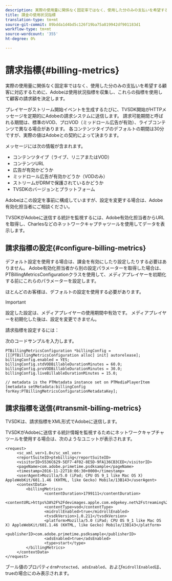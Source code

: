 ```yaml
---
description: 実際の使用量に関係なく固定率ではなく、使用した分のみの支払いを希望する顧客に対応するために、Adobeは使用状況指標を収集し、これらの指標を使用して顧客の請求額を決定します。
title: 課金の使用状況指標
translation-type: tm+mt
source-git-commit: 89bdda1d4bd5c126f19ba75a819942df901183d1
workflow-type: tm+mt
source-wordcount: '355'
ht-degree: 0%

---
```



# 請求指標{#billing-metrics}

実際の使用量に関係なく固定率ではなく、使用した分のみの支払いを希望する顧客に対応するために、Adobeは使用状況指標を収集し、これらの指標を使用して顧客の請求額を決定します。

プレイヤーがストリーム開始イベントを生成するたびに、TVSDK開始がHTTPメッセージを定期的にAdobeの請求システムに送信します。 請求可能期間と呼ばれる期間は、標準のVOD、プロVOD（ミッドロール広告が有効）、ライブコンテンツで異なる場合があります。 各コンテンツタイプのデフォルトの期間は30分ですが、実際の値はAdobeとの契約によって決まります。

メッセージには次の情報が含まれます。

* コンテンツタイプ（ライブ、リニアまたはVOD）
* コンテンツURL
* 広告が有効かどうか
* ミッドロール広告が有効かどうか（VODのみ）
* ストリームがDRMで保護されているかどうか
* TVSDKのバージョンとプラットフォーム

Adobeはこの設定を事前に構成していますが、設定を変更する場合は、Adobe有効化担当者にご相談ください。

TVSDKがAdobeに送信する統計を監視するには、Adobe有効化担当者からURLを取得し、Charlesなどのネットワークキャプチャツールを使用してデータを表示します。

## 請求指標の設定{#configure-billing-metrics}

デフォルト設定を使用する場合は、課金を有効にしたり設定したりする必要はありません。 Adobe有効化担当者から別の設定パラメーターを取得した場合は、PTBillingMetricsConfigurationクラスを使用して、メディアプレイヤーを初期化する前にこれらのパラメーターを設定します。

ほとんどのお客様は、デフォルトの設定を使用する必要があります。

>[!IMPORTANT]
>
>設定した設定は、メディアプレイヤーの使用期間中有効です。 メディアプレイヤーを初期化した後は、設定を変更できません。

請求指標を設定するには：

次のコードサンプルを入力します。

```
PTBillingMetricsConfiguration *billingConfig = [[[PTBillingMetricsConfiguration alloc] init] autorelease]; 
billingConfig.enabled = YES; 
billingConfig.stdVODBillableDurationMinutes = 60.0; 
billingConfig.proVODBillableDurationMinutes = 30.0; 
billingConfig.liveBillableDurationMinutes = 15.0; 
                
// metadata is the PTMetadata instance set on PTMediaPlayerItem 
[metadata setMetadata:billingConfig forKey:PTBillingMetricsConfigurationMetadataKey];
```

## 請求指標を送信{#transmit-billing-metrics}

TVSDKは、請求指標をXML形式でAdobeに送信します。

<!--<a id="example_13ABDB1CC0B549968A534765378DA3A0"></a>-->

TVSDKがAdobeに送信する統計情報を監視するためにネットワークキャプチャツールを使用する場合は、次のようなユニットが表示されます。

```
<request> 
     <sc_xml_ver>1.0</sc_xml_ver> 
     <reportSuiteID>ptebilling</reportSuiteID> 
     <visitorID>5536C629-5EF7-4F02-8E5D-9FA136CB3CED</visitorID> 
     <pageName>com.adobe.primetime.psdksample</pageName> 
     <timestamp>2016-11-22T18:06:30+0000</timestamp> 
     <userAgent>Mozilla/5.0 (iPad; CPU OS 9_1 like Mac OS X) AppleWebKit/601.1.46 (KHTML, like Gecko) Mobile/13B143</userAgent> 
     <contextData> 
         <billingMetrics> 
                 <contentDuration>1799111</contentDuration> 
                 <contentURL>https%3A%2F%2Fdevimages.apple.com.edgekey.net%2Fstreaming%2Fexamples%2Fbipbop_16x9%2Fbipbop_16x9_variant.m3u8</contentURL> 
                 <contentType>vod</contentType> 
                 <midrollEnabled>true</midrollEnabled> 
                 <tvsdkVersion>1.0.211</tvsdkVersion> 
                 <platform>Mozilla/5.0 (iPad; CPU OS 9_1 like Mac OS X) AppleWebKit/601.1.46 (KHTML, like Gecko) Mobile/13B143</platform> 
                 <publisherID>com.adobe.primetime.psdksample</publisherID> 
                 <adsEnabled>true</adsEnabled> 
                 <type>start</type> 
         </billingMetrics> 
     </contextData> 
</request>
```

ブール値のプロパティ`drmProtected`、`adsEnabled`、および`midrollEnabled`は、trueの場合にのみ表示されます。